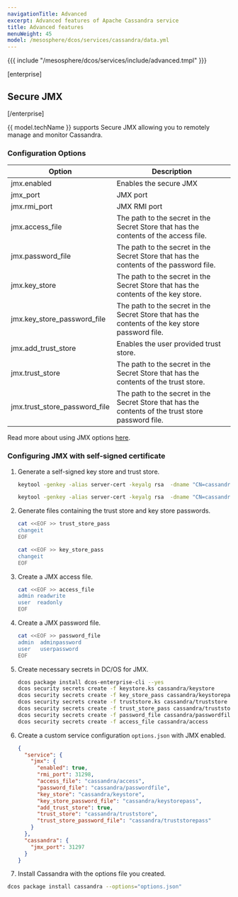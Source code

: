 ```yaml
---
navigationTitle: Advanced
excerpt: Advanced features of Apache Cassandra service
title: Advanced features
menuWeight: 45
model: /mesosphere/dcos/services/cassandra/data.yml
---
```


{{{ include "/mesosphere/dcos/services/include/advanced.tmpl" }}}

[enterprise]
## Secure JMX
[/enterprise]

{{ model.techName }} supports Secure JMX allowing you to remotely manage and monitor Cassandra.

### Configuration Options

| Option | Description |
|----------------------|-------------|
| jmx.enabled | Enables the secure JMX |
| jmx_port | JMX port |
| jmx.rmi_port | JMX RMI port |
| jmx.access_file | The path to the secret in the Secret Store that has the contents of the access file. |
| jmx.password_file | The path to the secret in the Secret Store that has the contents of the password file. |
| jmx.key_store | The path to the secret in the Secret Store that has the contents of the key store. |
| jmx.key_store_password_file | The path to the secret in the Secret Store that has the contents of the key store password file. |
| jmx.add_trust_store | Enables the user provided trust store. |
|jmx.trust_store | The path to the secret in the Secret Store that has the contents of the trust store. |
|jmx.trust_store_password_file | The path to the secret in the Secret Store that has the contents of the trust store password file. |

Read more about using JMX options <a href="https://docs.oracle.com/javadb/10.10.1.2/adminguide/radminjmxenablepwdssl.html">here</a>.

### Configuring JMX with self-signed certificate

1. Generate a self-signed key store and trust store.

    ```bash
    keytool -genkey -alias server-cert -keyalg rsa  -dname "CN=cassandra.example.com,O=Example Company,C=US"  -keystore keystore.ks -storetype JKS -storepass changeit -keypass changeit
    ```

    ```bash
    keytool -genkey -alias server-cert -keyalg rsa  -dname "CN=cassandra.example.com,O=Example Company,C=US"  -keystore truststore.ks -storetype JKS -storepass changeit -keypass changeit
    ```

1. Generate files containing the trust store and key store passwords.

    ```bash
    cat <<EOF >> trust_store_pass
    changeit
    EOF
    ```

    ```bash
    cat <<EOF >> key_store_pass
    changeit
    EOF
    ```

1. Create a JMX access file.

    ```bash
    cat <<EOF >> access_file
    admin readwrite
    user  readonly
    EOF
    ```

1. Create a JMX password file.

    ```bash
    cat <<EOF >> password_file
    admin  adminpassword
    user   userpassword
    EOF
    ```

1. Create necessary secrets in DC/OS for JMX.

    ```bash
    dcos package install dcos-enterprise-cli --yes
    dcos security secrets create -f keystore.ks cassandra/keystore
    dcos security secrets create -f key_store_pass cassandra/keystorepass
    dcos security secrets create -f truststore.ks cassandra/truststore
    dcos security secrets create -f trust_store_pass cassandra/truststorepass
    dcos security secrets create -f password_file cassandra/passwordfile
    dcos security secrets create -f access_file cassandra/access
    ```

1. Create a custom service configuration `options.json` with JMX enabled.

    ```json
    {
      "service": {
        "jmx": {
          "enabled": true,
          "rmi_port": 31298,
          "access_file": "cassandra/access",
          "password_file": "cassandra/passwordfile",
          "key_store": "cassandra/keystore",
          "key_store_password_file": "cassandra/keystorepass",
          "add_trust_store": true,
          "trust_store": "cassandra/truststore",
          "trust_store_password_file": "cassandra/truststorepass"
        }
      },
      "cassandra": {
        "jmx_port": 31297
      }
    }
    ```

1. Install Cassandra with the options file you created.

  ```bash
  dcos package install cassandra --options="options.json"
  ```
